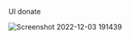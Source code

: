 UI donate

![Screenshot 2022-12-03 191439](https://user-images.githubusercontent.com/59821534/205441371-7bb69609-ef40-43ae-820f-b352d13ac10c.jpg)
